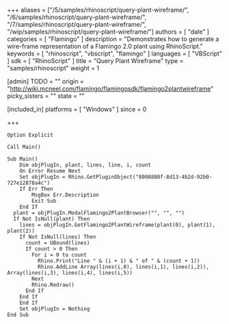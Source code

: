 +++
aliases = ["/5/samples/rhinoscript/query-plant-wireframe/", "/6/samples/rhinoscript/query-plant-wireframe/", "/7/samples/rhinoscript/query-plant-wireframe/", "/wip/samples/rhinoscript/query-plant-wireframe/"]
authors = [ "dale" ]
categories = [ "Flamingo" ]
description = "Demonstrates how to generate a wire-frame representation of a Flamingo 2.0 plant using RhinoScript."
keywords = [ "rhinoscript", "vbscript", "flamingo" ]
languages = [ "VBScript" ]
sdk = [ "RhinoScript" ]
title = "Query Plant Wireframe"
type = "samples/rhinoscript"
weight = 1

[admin]
TODO = ""
origin = "http://wiki.mcneel.com/flamingo/flamingosdk/flamingo2plantwireframe"
picky_sisters = ""
state = ""

[included_in]
platforms = [ "Windows" ]
since = 0

+++

```vbnet
Option Explicit

Call Main()

Sub Main()
	Dim objPlugIn, plant, lines, line, i, count
	On Error Resume Next
	Set objPlugIn = Rhino.GetPluginObject("8008880f-8d13-4b2d-92b0-727e12878a4c")
	If Err Then
		MsgBox Err.Description
		Exit Sub
	End If
  plant = objPlugIn.ModalFlamingo2PlantBrowser("", "", "")
  If Not IsNull(plant) Then
    lines = objPlugIn.GetFlamingo2PlantWireframe(plant(0), plant(1), plant(2))
    If Not IsNull(lines) Then
      count = UBound(lines)
      If count > 0 Then
        For i = 0 to count
          Rhino.Print("Line " & (i + 1) & " of " & (count + 1))
          Rhino.AddLine Array(lines(i,0), lines(i,1), lines(i,2)), Array(lines(i,3), lines(i,4), lines(i,5))
        Next
      	Rhino.Redraw()
      End If
    End If
	End If
	Set objPlugIn = Nothing
End Sub
```
